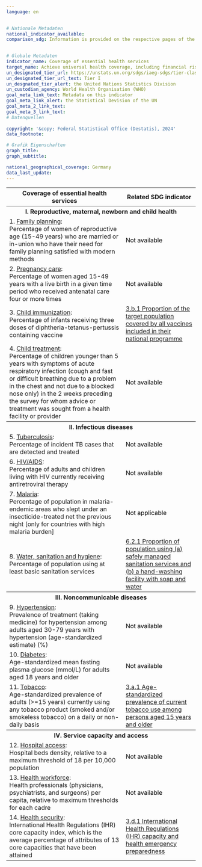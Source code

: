 ```yaml
---
language: en
    

# Nationale Metadaten    
national_indicator_available:     
comparison_sdg: Information is provided on the respective pages of the SDG indicators.    
    

# Globale Metadaten    
indicator_name: Coverage of essential health services    
target_name: Achieve universal health coverage, including financial risk protection, access to quality essential health-care services and access to safe, effective, quality and affordable essential medicines and vaccines for all    
un_designated_tier_url: https://unstats.un.org/sdgs/iaeg-sdgs/tier-classification/    
un_designated_tier_url_text: Tier I    
un_desgnated_tier_alert: the United Nations Statistics Division    
un_custodian_agency: World Health Organisation (WHO)    
goal_meta_link_text: Metadata on this indicator    
goal_meta_link_alert: the Statistical Devision of the UN    
goal_meta_2_link_text:     
goal_meta_3_link_text:         
# Datenquellen    
    
copyright: '&copy; Federal Statistical Office (Destatis), 2024'    
data_footnote:     

# Grafik Eigenschaften    
graph_title: 
graph_subtitle:     

national_geographical_coverage: Germany    
data_last_update:     
---
```



<table class="mytablestyle">
   <tr>
      <th>Coverage of essential health services</th>
      <th>Related SDG indicator</th>
   </tr>
   <tr>
      <th colspan="2">I. Reproductive, maternal, newborn and child health</th>
   </tr>
   <tr>
      <td>1. <u>Family planning</u>:<br>Percentage of women of reproductive age (15-49 years) who are married or in-union who have their need for family planning satisfied with modern methods
      </td>
      <td><span class="status notstarted" style="color:black"><span class="status-inner">Not available</span></span>
      </td>
   </tr>
   <tr>
      <td>2. <u>Pregnancy care</u>:<br>Percentage of women aged 15-49 years with a live birth in a given time period who received antenatal care four or more times
      </td>
      <td><span class="status notstarted" style="color:black"><span class="status-inner">Not available</span></span>
      </td>
   </tr>
   <tr>
      <td>3. <u>Child immunization</u>:<br>Percentage of infants receiving three doses of diphtheria-tetanus-pertussis containing vaccine
      </td>
      <td><a href="https://sdg-indikatoren.de/en/3-b-1/">3.b.1 Proportion of the target population covered by all vaccines included in their national programme</a>
      </td>
   </tr>
   <tr>
      <td>4. <u>Child treatment</u>:<br>Percentage of children younger than 5 years with symptoms of acute respiratory infection (cough and fast or difficult breathing due to a problem in the chest and not due to a blocked nose only) in the 2 weeks preceding the survey for whom advice or treatment was sought from a health facility or provider
      </td>
      <td><span class="status notstarted" style="color:black"><span class="status-inner">Not available</span></span>
      </td>
   </tr>
   <tr>
      <th colspan="2">II. Infectious diseases</th>
   </tr>
   <tr>
      <td>5. <u>Tuberculosis</u>:<br>Percentage of incident TB cases that are detected and treated
      </td>
      <td><span class="status notstarted" style="color:black"><span class="status-inner">Not available</span></span>
      </td>
   </tr>
   <tr>
      <td>6. <u>HIV/AIDS</u>:<br>Percentage of adults and children living with HIV currently receiving antiretroviral therapy
      </td>
      <td><span class="status notstarted" style="color:black"><span class="status-inner">Not available</span></span>
      </td>
   </tr>
   <tr>
      <td>7. <u>Malaria</u>:<br>Percentage of population in malaria-endemic areas who slept under an insecticide-treated net the previous night [only for countries with high malaria burden]
      </td>
      <td><span class="status notapplicable" style="color:black"><span class="status-inner">Not applicable</span></span>
      </td>
   </tr>
   <tr>
      <td>8. <u>Water, sanitation and hygiene</u>:<br>Percentage of population using at least basic sanitation services
      </td>
      <td><a href="https://sdg-indikatoren.de/en/6-2-1/">6.2.1 Proportion of population using (a) safely managed sanitation services and (b) a hand-washing facility with soap and water</a>
      </td>
   </tr>
   <tr>
      <th colspan="2">III. Noncommunicable diseases</th>
   </tr>
   <tr>
      <td>9. <u>Hypertension</u>:<br>Prevalence of treatment (taking medicine) for hypertension among adults aged 30-79 years with hypertension (age-standardized estimate) (%)
      </td>
      <td><span class="status notstarted" style="color:black"><span class="status-inner">Not available</span></span>
      </td>
   </tr>
   <tr>
      <td>10. <u>Diabetes</u>:<br>Age-standardized mean fasting plasma glucose (mmol/L) for adults aged 18 years and older
      </td>
      <td><span class="status notstarted" style="color:black"><span class="status-inner">Not available</span></span>
      </td>
   </tr>
   <tr>
      <td>11. <u>Tobacco</u>:<br>Age-standardized prevalence of adults (>=15 years) currently using any tobacco product (smoked and/or smokeless tobacco) on a daily or non-daily basis
      </td>
      <td><a href="https://sdg-indikatoren.de/en/3-a-1/">3.a.1 Age-standardized prevalence of current tobacco use among persons aged 15 years and older</a>
      </td>
   </tr>
   <tr>
      <th colspan="2">IV. Service capacity and access</th>
   </tr>
   <tr>
      <td>12. <u>Hospital access</u>:<br>Hospital beds density, relative to a maximum threshold of 18 per 10,000 population
      </td>
      <td><span class="status notstarted" style="color:black"><span class="status-inner">Not available</span></span>
      </td>
   </tr>
   <tr>
      <td>13. <u>Health workforce</u>:<br>Health professionals (physicians, psychiatrists, and surgeons) per capita, relative to maximum thresholds for each cadre
      </td>
      <td><span class="status notstarted" style="color:black"><span class="status-inner">Not available</span></span>
      </td>
   </tr>
   <tr>
      <td>14. <u>Health security</u>:<br>International Health Regulations (IHR) core capacity index, which is the average percentage of attributes of 13 core capacities that have been attained
      </td>
      <td><a href="https://sdg-indikatoren.de/en/3-d-1/">3.d.1 International Health Regulations (IHR) capacity and health emergency preparedness</a>
      </td>
   </tr>
</table>